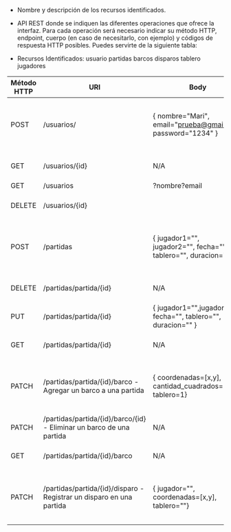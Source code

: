 - Nombre y descripción de los recursos identificados.
- API REST donde se indiquen las diferentes operaciones que ofrece la interfaz. Para cada operación será necesario indicar su método HTTP, endpoint, cuerpo (en caso de necesitarlo, con ejemplo) y códigos de respuesta HTTP posibles. Puedes servirte de la siguiente tabla:

- Recursos Identificados:
    usuario
    partidas
    barcos
    disparos
    tablero
    jugadores 
 
| Método HTTP  | URI                                    | Body            | Respuesta                |
| -------------| -------------------------------------- | -------------   | -------------------------|
| POST         | /usuarios/                     | { nombre="Mari", email="prueba@gmail.com, password="1234" }   |  201 OK, 400 Bad Request, 500 Error del servidor |
| GET          | /usuarios/{id}                          | N/A             | 200 OK, 404 Not Found |
| GET          | /usuarios    | ?nombre?email     |    N/A body            | 200 OK, 404 Not Found |
| DELETE       | /usuarios/{id}                          |                 | 200 OK, 404 Not Found |
| POST         | /partidas                      | { jugador1="", jugador2="", fecha="", tablero="", duracion="" } | 201 OK, 400 Bad Request , 500 Error del servidor|
| DELETE       | /partidas/partida/{id}                 | N/A | 200 OK, 404 Not Found |
| PUT          | /partidas/partida/{id}                 | { jugador1="",jugador2="", fecha="", tablero="", duracion="" }  | 201 OK, 400 Bad Request |
| GET          | /partidas/partida/{id}                 | N/A  | 200 OK, 404 Not Found |
| PATCH        | /partidas/partida/{id}/barco  - Agregar un barco a una partida       | { coordenadas=[x,y], cantidad_cuadrados=2, tablero=1} | 201 OK, 400 Bad Request, 500 Error del servidor |
| PATCH        | /partidas/partida/{id}/barco/{id}  - Eliminar un barco de una partida    | N/A | 200 OK, 404 Not Found |
| GET          | /partidas/partida/{id}/barco           | N/A  | 200 OK, 404 Not Found |
| PATCH        | /partidas/partida/{id}/disparo     - Registrar un disparo en una partida    | { jugador="", coordenadas=[x,y], tablero=""} |  201 OK, 400 Bad Request, 500 Error del servidor |

